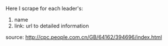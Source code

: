 Here I scrape for each leader's:
  1. name
  2. link: url to detailed information

source: http://cpc.people.com.cn/GB/64162/394696/index.html

